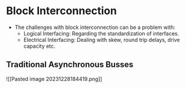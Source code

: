 # Block Interconnection
* The challenges with block interconnection can be a problem with:
	* Logical Interfacing: Regarding the standardization of interfaces.
	* Electrical Interfacing: Dealing with skew, round trip delays, drive capacity etc.

## Traditional Asynchronous Busses
![[Pasted image 20231228184419.png]]
